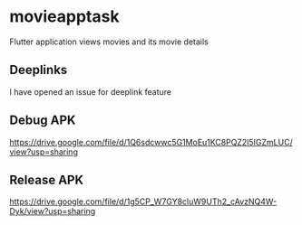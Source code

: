 # movieapptask
Flutter application views movies and its movie details


## Deeplinks 
I have opened an issue for deeplink feature


## Debug APK
https://drive.google.com/file/d/1Q6sdcwwc5G1MoEu1KC8PQZ2l5IGZmLUC/view?usp=sharing


## Release APK
https://drive.google.com/file/d/1g5CP_W7GY8cluW9UTh2_cAvzNQ4W-Dyk/view?usp=sharing
